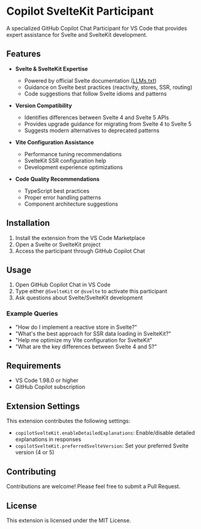 # Copilot SvelteKit Participant

A specialized GitHub Copilot Chat Participant for VS Code that provides expert assistance for Svelte and SvelteKit development.

## Features

- **Svelte & SvelteKit Expertise**
  - Powered by official Svelte documentation ([LLMs.txt](https://svelte.dev/llms-full.txt))
  - Guidance on Svelte best practices (reactivity, stores, SSR, routing)
  - Code suggestions that follow Svelte idioms and patterns

- **Version Compatibility**
  - Identifies differences between Svelte 4 and Svelte 5 APIs
  - Provides upgrade guidance for migrating from Svelte 4 to Svelte 5
  - Suggests modern alternatives to deprecated patterns

- **Vite Configuration Assistance**
  - Performance tuning recommendations
  - SvelteKit SSR configuration help
  - Development experience optimizations

- **Code Quality Recommendations**
  - TypeScript best practices
  - Proper error handling patterns
  - Component architecture suggestions

## Installation

1. Install the extension from the VS Code Marketplace
2. Open a Svelte or SvelteKit project
3. Access the participant through GitHub Copilot Chat

## Usage

1. Open GitHub Copilot Chat in VS Code
2. Type either `@SvelteKit` or `@svelte` to activate this participant
3. Ask questions about Svelte/SvelteKit development

### Example Queries

- "How do I implement a reactive store in Svelte?"
- "What's the best approach for SSR data loading in SvelteKit?"
- "Help me optimize my Vite configuration for SvelteKit"
- "What are the key differences between Svelte 4 and 5?"

## Requirements

- VS Code 1.98.0 or higher
- GitHub Copilot subscription

## Extension Settings

This extension contributes the following settings:

* `copilotSvelteKit.enableDetailedExplanations`: Enable/disable detailed explanations in responses
* `copilotSvelteKit.preferredSvelteVersion`: Set your preferred Svelte version (4 or 5)

## Contributing

Contributions are welcome! Please feel free to submit a Pull Request.

## License

This extension is licensed under the MIT License.

